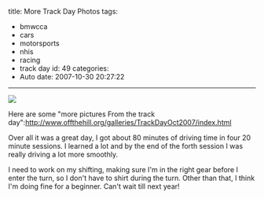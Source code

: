 title: More Track Day Photos
tags:
  - bmwcca
  - cars
  - motorsports
  - nhis
  - racing
  - track day
id: 49
categories:
  - Auto
date: 2007-10-30 20:27:22
---

![](http://www.offthehill.org/galleries/TrackDayOct2007/pictures/picture-15.jpg)

Here are some "more pictures From the track day":http://www.offthehill.org/galleries/TrackDayOct2007/index.html

Over all it was a great day, I got about 80 minutes of driving time in four 20 minute sessions. I learned a lot and by the end of the forth session I was really driving a lot more smoothly.

I need to work on my shifting, making sure I'm in the right gear before I enter the turn, so I don't have to shirt during the turn. Other than that, I think I'm doing fine for a beginner. Can't wait till next year!
